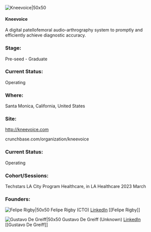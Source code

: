 

![Kneevoice|50x50](https://res.cloudinary.com/crunchbase-production/image/upload/wktafgpmxrqxxwxfvzqx)

#### Kneevoice
A digital patellofemoral audio-arthrography system to promptly and efficiently achieve diagnostic accuracy.

### Stage: 
Pre-seed - Graduate 

### Current Status: 
Operating

### Where:
Santa Monica, California, United States

### Site:
http://kneevoice.com



crunchbase.com/organization/kneevoice

### Current Status: 
Operating

### Cohort/Sessions: 
Techstars LA City Program Healthcare, in LA Healthcare 2023 March

### Founders: 

![Felipe Rigby|50x50]() Felipe Rigby (CTO) [LinkedIn](https://linkedin.com/in/felipe-rigby) [[Felipe Rigby]]

![Gustavo De Greiff|50x50]() Gustavo De Greiff (Unknown) [LinkedIn](https://linkedin.com/in/gustavo-de-greiff-552b841) [[Gustavo De Greiff]]


